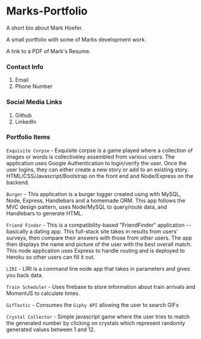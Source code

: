 # Marks-Portfolio
A short bio about Mark Hoefer.

A small portfolio with some of Marks development work.

A link to a PDF of Mark's Resume.

### Contact Info

  1. Email
  2. Phone Number

### Social Media Links
  1. Github
  2. LinkedIn

### Portfolio Items
`Exquisite Corpse` - Exquisite corpse is a game played where a collection of images or words is collectiveley assembled from various users. The application uses Google Authentication to login/verify the user. Once the user logins, they can either create a new story or add to an existing story. HTML/CSS/Javascript/Bootstrap on the front end and Node/Express on the backend.

`Burger` - This application is a burger logger created using with MySQL, Node, Express, Handlebars and a homemade ORM. This app follows the MVC design pattern, uses Node/MySQL to query/route data, and Handlebars to generate HTML.

`Friend Finder` - This is a compatibility-based "FriendFinder" application -- basically a dating app. This full-stack site takes in results from users' surveys, then compare their answers with those from other users. The app then displays the name and picture of the user with the best overall match. This node application uses Express to handle routing and is deployed to Heroku so other users can fill it out.

`LIRI` - LIRI is a command line node app that takes in parameters and gives you back data.

`Train Scheduler` - Uses firebase to store information about train arrivals and MomentJS to calculate times.

`GifTastic` - Consumes the `Giphy API` allowing the user to search GIFs 

`Crystal Collector` - Simple javascript game where the user tries to match the generated number by clicking on crystals which represent randomly generated values between 1 and 12.

